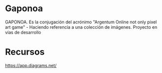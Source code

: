 # Gaponoa
GAPONOA. Es la conjugación del acrónimo "Argentum Online not only pixel art game" - Haciendo referencia a una colección de imágenes. Proyecto en vías de desarrollo


# Recursos
https://app.diagrams.net/
